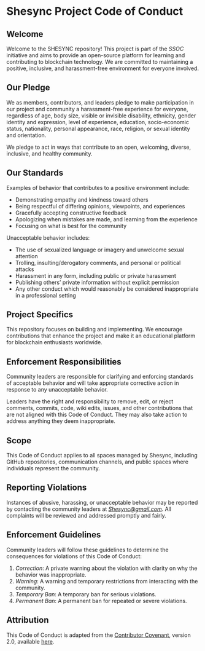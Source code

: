 # Shesync Project Code of Conduct

## Welcome

Welcome to the SHESYNC repository! This project is part of the *SSOC* initiative and aims to provide an open-source platform for learning and contributing to blockchain technology. We are committed to maintaining a positive, inclusive, and harassment-free environment for everyone involved.

## Our Pledge

We as members, contributors, and leaders pledge to make participation in our project and community a harassment-free experience for everyone, regardless of age, body size, visible or invisible disability, ethnicity, gender identity and expression, level of experience, education, socio-economic status, nationality, personal appearance, race, religion, or sexual identity and orientation.

We pledge to act in ways that contribute to an open, welcoming, diverse, inclusive, and healthy community.

## Our Standards

Examples of behavior that contributes to a positive environment include:

- Demonstrating empathy and kindness toward others
- Being respectful of differing opinions, viewpoints, and experiences
- Gracefully accepting constructive feedback
- Apologizing when mistakes are made, and learning from the experience
- Focusing on what is best for the community

Unacceptable behavior includes:

- The use of sexualized language or imagery and unwelcome sexual attention
- Trolling, insulting/derogatory comments, and personal or political attacks
- Harassment in any form, including public or private harassment
- Publishing others’ private information without explicit permission
- Any other conduct which would reasonably be considered inappropriate in a professional setting

## Project Specifics

This repository focuses on building and implementing. We encourage contributions that enhance the project and make it an educational platform for blockchain enthusiasts worldwide.

## Enforcement Responsibilities

Community leaders are responsible for clarifying and enforcing standards of acceptable behavior and will take appropriate corrective action in response to any unacceptable behavior.

Leaders have the right and responsibility to remove, edit, or reject comments, commits, code, wiki edits, issues, and other contributions that are not aligned with this Code of Conduct. They may also take action to address anything they deem inappropriate.

## Scope

This Code of Conduct applies to all spaces managed by Shesync, including GitHub repositories, communication channels, and public spaces where individuals represent the community.

## Reporting Violations

Instances of abusive, harassing, or unacceptable behavior may be reported by contacting the community leaders at *Shesync@gmail.com*. All complaints will be reviewed and addressed promptly and fairly.

## Enforcement Guidelines

Community leaders will follow these guidelines to determine the consequences for violations of this Code of Conduct:

1. *Correction*: A private warning about the violation with clarity on why the behavior was inappropriate.
2. *Warning*: A warning and temporary restrictions from interacting with the community.
3. *Temporary Ban*: A temporary ban for serious violations.
4. *Permanent Ban*: A permanent ban for repeated or severe violations.

## Attribution

This Code of Conduct is adapted from the [Contributor Covenant](https://www.contributor-covenant.org), version 2.0, available [here](https://www.contributor-covenant.org/version/2/0/code_of_conduct.html).
